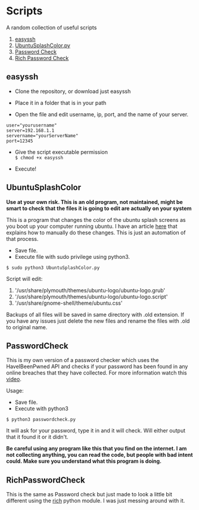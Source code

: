 # Scripts
A random collection of useful scripts

1. [easyssh](#easyssh)
2. [UbuntuSplashColor.py](#UbuntuSplashColor)
3. [Password Check](#PasswordCheck)
4. [Rich Password Check](#RichPasswordCheck)
## easyssh

- Clone the repository, or download just easyssh  

- Place it in a folder that is in your path  

- Open the file and edit username, ip, port, and the name of your server.

```
user="yourusername"
server=192.168.1.1
servername="yourServerName"
port=12345
```
- Give the script executable permission  
`$ chmod +x easyssh`

- Execute!

## UbuntuSplashColor

**Use at your own risk. This is an old program, not maintained, might be smart to check that the files it is going to edit are actually on your system**

This is a program that changes the color of the ubuntu splash screens as you boot up your computer running ubuntu.
I have an article [here](https://blog.unclassed.ca/change-ubuntu-color-manually/) that explains how to manually do these changes. This is just an automation of that process.


- Save file.
- Execute file with sudo privilege using python3.

```
$ sudo python3 UbuntuSplashColor.py
```

Script will edit:
  1. '/usr/share/plymouth/themes/ubuntu-logo/ubuntu-logo.grub'
  2. '/usr/share/plymouth/themes/ubuntu-logo/ubuntu-logo.script'
  3. '/usr/share/gnome-shell/theme/ubuntu.css'

Backups of all files will be saved in same directory with .old extension.
If you have any issues just delete the new files and rename the files with .old to original name.

## PasswordCheck

This is my own version of a password checker which uses the HaveIBeenPwned API and checks if your password has been found in any online breaches that they have collected. For more information watch this [video](https://www.youtube.com/watch?v=hhUb5iknVJs).

Usage:

- Save file.
- Execute with python3

```
$ python3 passwordcheck.py
```

It will ask for your password, type it in and it will check. Will either output that it found it or it didn't.

**Be careful using any program like this that you find on the internet. I am not collecting anything, you can read the code, but people with bad intent could. Make sure you understand what this program is doing.**

## RichPasswordCheck

This is the same as Password check but just made to look a little bit different using the [rich](https://github.com/willmcgugan/rich) python module. I was just messing around with it. 
